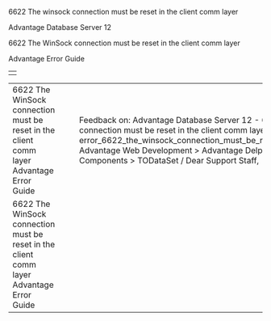 6622 The winsock connection must be reset in the client comm layer




Advantage Database Server 12  

6622 The WinSock connection must be reset in the client comm layer

Advantage Error Guide

|  |
| --- |
|  |

|  |  |  |  |  |
| --- | --- | --- | --- | --- |
| 6622 The WinSock connection must be reset in the client comm layer  Advantage Error Guide |  |  | Feedback on: Advantage Database Server 12 - 6622 The WinSock connection must be reset in the client comm layer Advantage Error Guide error\_6622\_the\_winsock\_connection\_must\_be\_reset\_in\_the\_client\_comm\_layer Advantage Web Development > Advantage Delphi OData Client > Delphi OData Components > TODataSet / Dear Support Staff, |  |
| 6622 The WinSock connection must be reset in the client comm layer  Advantage Error Guide |  |  |  |  |